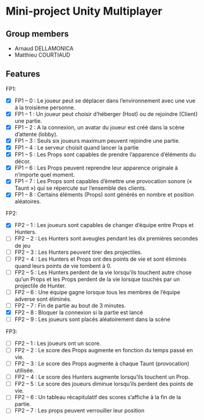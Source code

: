 # Mini-project Unity Multiplayer

## Group members

* Arnaud DELLAMONICA
* Matthieu COURTIAUD

## Features

FP1:
- [x] FP1 – 0 : Le joueur peut se déplacer dans l’environnement avec une vue à la troisième personne.
- [x] FP1 – 1 : Un joueur peut choisir d’héberger (Host) ou de rejoindre (Client) une partie.
- [x] FP1 – 2 : A la connexion, un avatar du joueur est créé dans la scène d’attente (lobby).
- [x] FP1 – 3 : Seuls six joueurs maximum peuvent rejoindre une partie.
- [x] FP1 – 4 : Le serveur choisit quand lancer la partie
- [x] FP1 – 5 : Les Props sont capables de prendre l’apparence d’éléments du décor.
- [x] FP1 – 6 : Les Props peuvent reprendre leur apparence originale à n’importe quel moment.
- [x] FP1 – 7 : Les Props sont capables d’émettre une provocation sonore (« Taunt ») qui se répercute sur l’ensemble des clients.
- [x] FP1 – 8 : Certains éléments (Props) sont générés en nombre et position aléatoires.

FP2:
- [X] FP2 – 1 : Les joueurs sont capables de changer d’équipe entre Props et Hunters.
- [ ] FP2 – 2 : Les Hunters sont aveugles pendant les dix premières secondes de jeu
- [ ] FP2 – 3 : Les Hunters peuvent tirer des projectiles.
- [ ] FP2 – 4 : Les Hunters et Props ont des points de vie et sont éliminés quand leurs points de vie tombent à 0.
- [ ] FP2 – 5 : Les Hunters perdent de la vie lorsqu’ils touchent autre chose qu’un Props et les Props perdent de la vie lorsque touchés par un projectile de Hunter.
- [ ] FP2 – 6 : Une équipe gagne lorsque tous les membres de l’équipe adverse sont éliminés.
- [ ] FP2 – 7 : Fin de partie au bout de 3 minutes.
- [X] FP2 – 8 : Bloquer la connexion si la partie est lancé
- [ ] FP2 – 9 : Les joueurs sont placés aléatoirement dans la scène

FP3:
- [ ] FP2 – 1 : Les joueurs ont un score.
- [ ] FP2 – 2 : Le score des Props augmente en fonction du temps passé en vie.
- [ ] FP2 – 3 : Le score des Props augmente à chaque Taunt (provocation) utilisée.
- [ ] FP2 – 4 : Le score des Hunters augmente lorsqu’ils touchent un Prop.
- [ ] FP2 – 5 : Le score des joueurs diminue lorsqu’ils perdent des points de vie.
- [ ] FP2 – 6 : Un tableau récapitulatif des scores s’affiche à la fin de la partie.
- [ ] FP2 – 7 : Les props peuvent verrouiller leur position